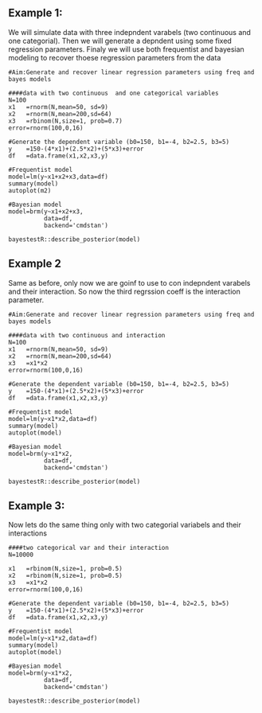 ## Example 1: 
We will simulate data with three indepndent varabels (two continuous  and one categorial). 
Then we will generate a depndent using some fixed regression parameters.
Finaly we will use both frequentist and bayesian modeling to recover thoese regression parameters from the data

```
#Aim:Generate and recover linear regression parameters using freq and bayes models

####data with two continuous  and one categorical variables
N=100 
x1   =rnorm(N,mean=50, sd=9)
x2   =rnorm(N,mean=200,sd=64)
x3   =rbinom(N,size=1, prob=0.7)
error=rnorm(100,0,16)

#Generate the dependent variable (b0=150, b1=-4, b2=2.5, b3=5)
y    =150-(4*x1)+(2.5*x2)+(5*x3)+error
df   =data.frame(x1,x2,x3,y)

#Frequentist model
model=lm(y~x1+x2+x3,data=df)
summary(model)
autoplot(m2)

#Bayesian model
model=brm(y~x1+x2+x3,
          data=df,
          backend='cmdstan')

bayestestR::describe_posterior(model)

```
## Example 2
Same as before, only now we are goinf to use to con indepndent varabels and their interaction.
So now the third regrssion coeff is the interaction parameter.

```
#Aim:Generate and recover linear regression parameters using freq and bayes models

####data with two continuous and interaction
N=100 
x1   =rnorm(N,mean=50, sd=9)
x2   =rnorm(N,mean=200,sd=64)
x3   =x1*x2
error=rnorm(100,0,16)

#Generate the dependent variable (b0=150, b1=-4, b2=2.5, b3=5)
y    =150-(4*x1)+(2.5*x2)+(5*x3)+error
df   =data.frame(x1,x2,x3,y)

#Frequentist model
model=lm(y~x1*x2,data=df)
summary(model)
autoplot(model)

#Bayesian model
model=brm(y~x1*x2,
          data=df,
          backend='cmdstan')

bayestestR::describe_posterior(model)
```
## Example 3:
Now lets do the same thing only with two categorial variabels and their interactions
```
####two categorical var and their interaction
N=10000 

x1   =rbinom(N,size=1, prob=0.5)
x2   =rbinom(N,size=1, prob=0.5)
x3   =x1*x2
error=rnorm(100,0,16)

#Generate the dependent variable (b0=150, b1=-4, b2=2.5, b3=5)
y    =150-(4*x1)+(2.5*x2)+(5*x3)+error
df   =data.frame(x1,x2,x3,y)

#Frequentist model
model=lm(y~x1*x2,data=df)
summary(model)
autoplot(model)

#Bayesian model
model=brm(y~x1*x2,
          data=df,
          backend='cmdstan')

bayestestR::describe_posterior(model)
```
